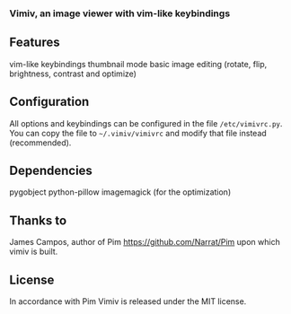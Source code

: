### Vimiv, an image viewer with vim-like keybindings

## Features
vim-like keybindings
thumbnail mode
basic image editing (rotate, flip, brightness, contrast and optimize)

## Configuration
All options and keybindings can be configured in the file `/etc/vimivrc.py`. You
can copy the file to `~/.vimiv/vimivrc` and modify that file instead
(recommended).

## Dependencies
pygobject
python-pillow
imagemagick (for the optimization)

## Thanks to
James Campos, author of Pim https://github.com/Narrat/Pim upon which vimiv is
built.

## License
In accordance with Pim Vimiv is released under the MIT license.
